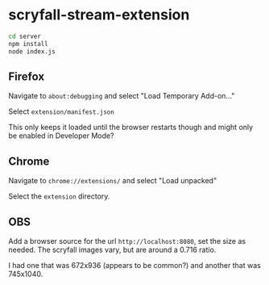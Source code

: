 # scryfall-stream-extension

```sh
cd server
npm install
node index.js
```

## Firefox
Navigate to `about:debugging` and select "Load Temporary Add-on..."

Select `extension/manifest.json`

This only keeps it loaded until the browser restarts though and might only be enabled in Developer Mode?

## Chrome
Navigate to `chrome://extensions/` and select "Load unpacked"

Select the `extension` directory.

## OBS
Add a browser source for the url `http://localhost:8080`, set the size as needed. The scryfall images vary, but are around a 0.716 ratio. 

I had one that was 672x936 (appears to be common?) and another that was 745x1040.
